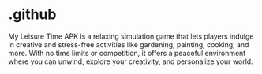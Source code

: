 # .github
My Leisure Time APK is a relaxing simulation game that lets players indulge in creative and stress-free activities like gardening, painting, cooking, and more. With no time limits or competition, it offers a peaceful environment where you can unwind, explore your creativity, and personalize your world.

